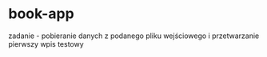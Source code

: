 # book-app
zadanie - pobieranie danych z podanego pliku wejściowego i przetwarzanie
pierwszy wpis testowy
